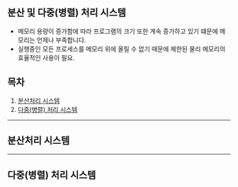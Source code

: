 ## 분산 및 다중(병렬) 처리 시스템

- 메모리 용량이 증가함에 따라 프로그램의 크기 또한 계속 증가하고 있기 떄문에 메모리는 언제나 부족합니다.
- 실행중인 모든 프로세스를 메모리 위에 올릴 수 없기 때문에 제한된 물리 메모리의 효율적인 사용이 필요.

## 목차

1. [분산처리 시스템]()
1. [다중(병렬) 처리 시스템]()

---

## 분산처리 시스템

---

## 다중(병렬) 처리 시스템


